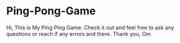 # Ping-Pong-Game
Hi, This is My Ping Ping Game. Check it out and feel free to ask any questions or reach if any errors and there. Thank you, Om 

